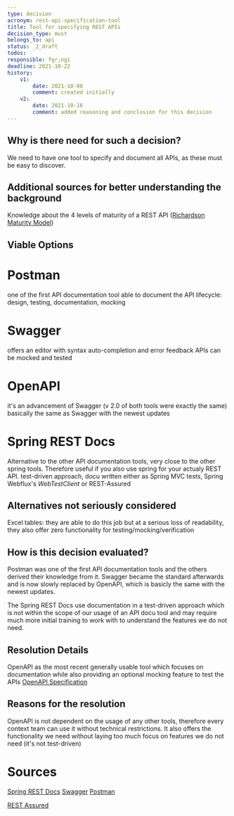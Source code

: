 ```yaml
---
type: decision
acronym: rest-api-specification-tool
title: Tool for specifying REST APIs
decision_type: must
belongs_to: api
status: _2_draft
todos:
responsible: fgr;ngi
deadline: 2021-10-22
history:
    v1:
        date: 2021-10-08
        comment: created initially
    v2:
        date: 2021-10-16
        comment: added reasoning and conclusion for this decision
---
```


## Why is there need for such a decision?

We need to have one tool to specify and document all APIs, as these must be easy to discover. 

## Additional sources for better understanding the background

Knowledge about the 4 levels of maturity of a REST API ([Richardson Maturity Model](https://developers.redhat.com/blog/2017/09/13/know-how-restful-your-api-is-an-overview-of-the-richardson-maturity-model))

## Viable Options

# Postman
one of the first API documentation tool
able to document the API lifecycle: design, testing, documentation, mocking

# Swagger
offers an editor with syntax auto-completion and error feedback
APIs can be mocked and tested

# OpenAPI
it's an advancement of Swagger (v 2.0 of both tools were exactly the same)
basically the same as Swagger with the newest updates

# Spring REST Docs
Alternative to the other API documentation tools, very close to the other spring tools. Therefore useful if you also use spring for your actualy REST API.
test-driven approach, docu written either as Spring MVC tests, Spring Webflux's _WebTestClient_ or REST-Assured

## Alternatives not seriously considered

Excel tables: they are able to do this job but at a serious loss of readability, they also offer zero functionality for testing/mocking/verification

## How is this decision evaluated?

Postman was one of the first API documentation tools and the others derived their knowledge from it. Swagger became the standard afterwards and is now slowly replaced by OpenAPI, which is basicly the same with the newest updates. 

The Spring REST Docs use documentation in a test-driven approach which is not within the scope of our usage of an API docu tool and may require much more initial training to work with to understand the features we do not need.
 
## Resolution Details

OpenAPI as the most recent generally usable tool which focuses on documentation while also providing an optional mocking feature to test the APIs
[OpenAPI Specification](https://github.com/OAI/OpenAPI-Specification)

## Reasons for the resolution

OpenAPI is not dependent on the usage of any other tools, therefore every context team can use it without technical restrictions. It also offers the functionality we need without laying too much focus on features we do not need (it's not test-driven)

# Sources

[Spring REST Docs](https://spring.io/projects/spring-restdocs#overview)
[Swagger](https://swagger.io/tools/swaggerhub/features/)
[Postman](https://www.postman.com/)

[REST Assured](https://www.guru99.com/rest-assured.html)

